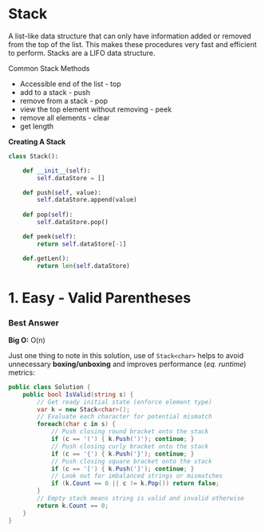 # Stack

A list-like data structure that can only have information added or removed from the top of the list. This makes these procedures very fast and efficient to perform. Stacks are a LIFO data structure.

Common Stack Methods

- Accessible end of the list - top
- add to a stack - push
- remove from a stack - pop
- view the top element without removing - peek
- remove all elements - clear
- get length

**Creating A Stack**

```python
class Stack():

	def __init__(self):
		self.dataStore = []

	def push(self, value):
		self.dataStore.append(value)
	
	def pop(self):
		self.dataStore.pop()

	def peek(self):
		return self.dataStore[-1]

	def.getLen():
		return len(self.dataStore)
```

# 1. Easy - Valid Parentheses

### Best Answer

**Big O:** O(n)

Just one thing to note in this solution, use of `Stack<char>` helps to avoid unnecessary **boxing/unboxing** and improves performance (*eq. runtime*) metrics:

```csharp
public class Solution {
    public bool IsValid(string s) {
        // Get ready initial state (enforce element type)
        var k = new Stack<char>();
        // Evaluate each character for potential mismatch 
        foreach(char c in s) {
            // Push closing round bracket onto the stack
            if (c == '(') { k.Push(')'); continue; }
            // Push closing curly bracket onto the stack
            if (c == '{') { k.Push('}'); continue; }
            // Push closing square bracket onto the stack
            if (c == '[') { k.Push(']'); continue; }
            // Look out for imbalanced strings or mismatches
            if (k.Count == 0 || c != k.Pop()) return false;
        }
        // Empty stack means string is valid and invalid otherwise
        return k.Count == 0;
    }
}
```
